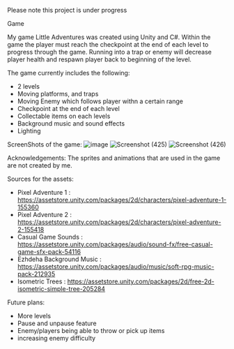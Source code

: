 Please note this project is under progress

Game

My game Little Adventures was created using Unity and C#. 
Within the game the player must reach the checkpoint at the end of each level to progress   through the game. Running into a trap or enemy will decrease player health and respawn player back to beginning of the level.

The game currently includes the following:
- 2 levels
- Moving platforms, and traps
- Moving Enemy which follows player withn a certain range
- Checkpoint at the end of each level
- Collectable items on each levels
- Background music and sound effects
- Lighting


ScreenShots of the game:
![image](https://github.com/GurleenAr/Unity-2D-Platformer-Game/assets/156767003/0b2953d0-270c-4e30-b093-532df9772e13)
![Screenshot (425)](https://github.com/GurleenAr/Unity-2D-Platformer-Game/assets/156767003/42c7ac0d-b2c7-4490-9da3-e5081555f3ac)
![Screenshot (426)](https://github.com/GurleenAr/Unity-2D-Platformer-Game/assets/156767003/f793a10b-f2d6-4867-ab58-581cab717e3d)



Acknowledgements:
The sprites and animations that are used in the game are not created by me. 

Sources for the assets:
- Pixel Adventure 1 : https://assetstore.unity.com/packages/2d/characters/pixel-adventure-1-155360
- Pixel Adventure 2 : https://assetstore.unity.com/packages/2d/characters/pixel-adventure-2-155418
- Casual Game Sounds : https://assetstore.unity.com/packages/audio/sound-fx/free-casual-game-sfx-pack-54116
- Ezhdeha Background Music : https://assetstore.unity.com/packages/audio/music/soft-rpg-music-pack-212935
- Isometric Trees : https://assetstore.unity.com/packages/2d/free-2d-isometric-simple-tree-205284
  
Future plans:
- More levels
- Pause and unpause feature
- Enemy/players being able to throw or pick up items
- increasing enemy difficulty
